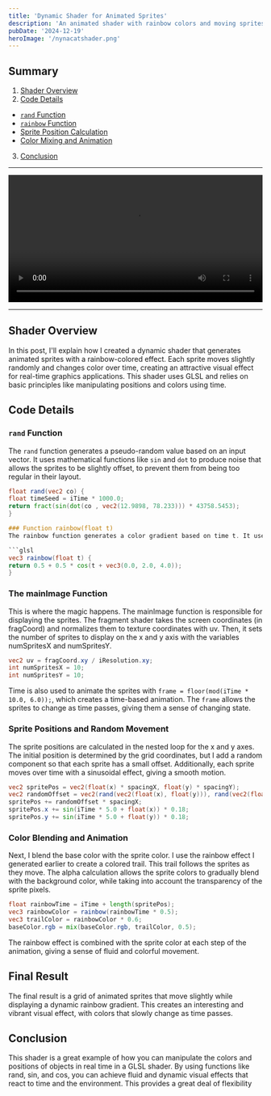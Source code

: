 ```yaml
---
title: 'Dynamic Shader for Animated Sprites'
description: 'An animated shader with rainbow colors and moving sprites for dynamic visual effects.'
pubDate: '2024-12-19'
heroImage: '/nynacatshader.png'
---
```


## Summary

1. [Shader Overview](#shader-overview)
2. [Code Details](#code-details)
- [`rand` Function](#rand-function)
- [`rainbow` Function](#rainbow-function)
- [Sprite Position Calculation](#sprite-position-calculation)
- [Color Mixing and Animation](#color-mixing-and-animation)
3. [Conclusion](#conclusion)

---

<video controls style="width: 100%; height: auto;">
<source src="/nyan.mp4" type="video/mp4">
Your browser does not support playback of videos.

</video>

---

## Shader Overview

In this post, I'll explain how I created a dynamic shader that generates animated sprites with a rainbow-colored effect. Each sprite moves slightly randomly and changes color over time, creating an attractive visual effect for real-time graphics applications. This shader uses GLSL and relies on basic principles like manipulating positions and colors using time.

## Code Details

### `rand` Function

The `rand` function generates a pseudo-random value based on an input vector. It uses mathematical functions like `sin` and `dot` to produce noise that allows the sprites to be slightly offset, to prevent them from being too regular in their layout.

```glsl
float rand(vec2 co) {
float timeSeed = iTime * 1000.0;
return fract(sin(dot(co , vec2(12.9898, 78.233))) * 43758.5453);
}

### Function rainbow(float t)
The rainbow function generates a color gradient based on time t. It uses a combination of trigonometric values ​​to create a rainbow color cycle effect. This adds a dynamic effect to the sprites, which change color as time progresses.

```glsl
vec3 rainbow(float t) {
return 0.5 + 0.5 * cos(t + vec3(0.0, 2.0, 4.0));
}
```

### The mainImage Function
This is where the magic happens. The mainImage function is responsible for displaying the sprites. The fragment shader takes the screen coordinates (in fragCoord) and normalizes them to texture coordinates with uv. Then, it sets the number of sprites to display on the x and y axis with the variables numSpritesX and numSpritesY.

```glsl
vec2 uv = fragCoord.xy / iResolution.xy;
int numSpritesX = 10;
int numSpritesY = 10;
```

Time is also used to animate the sprites with `frame = floor(mod(iTime * 10.0, 6.0));`, which creates a time-based animation. The `frame` allows the sprites to change as time passes, giving them a sense of changing state.

### Sprite Positions and Random Movement
The sprite positions are calculated in the nested loop for the x and y axes. The initial position is determined by the grid coordinates, but I add a random component so that each sprite has a small offset. Additionally, each sprite moves over time with a sinusoidal effect, giving a smooth motion.

```glsl
vec2 spritePos = vec2(float(x) * spacingX, float(y) * spacingY);
vec2 randomOffset = vec2(rand(vec2(float(x), float(y))), rand(vec2(float(x) + 1.0, float(y) + 1.0)));
spritePos += randomOffset * spacingX;
spritePos.x += sin(iTime * 5.0 + float(x)) * 0.18;
spritePos.y += sin(iTime * 5.0 + float(y)) * 0.18;
```

### Color Blending and Animation
Next, I blend the base color with the sprite color. I use the rainbow effect I generated earlier to create a colored trail. This trail follows the sprites as they move. The alpha calculation allows the sprite colors to gradually blend with the background color, while taking into account the transparency of the sprite pixels.

```glsl
float rainbowTime = iTime + length(spritePos);
vec3 rainbowColor = rainbow(rainbowTime * 0.5);
vec3 trailColor = rainbowColor * 0.6;
baseColor.rgb = mix(baseColor.rgb, trailColor, 0.5);
```

The rainbow effect is combined with the sprite color at each step of the animation, giving a sense of fluid and colorful movement.

## Final Result
The final result is a grid of animated sprites that move slightly while displaying a dynamic rainbow gradient. This creates an interesting and vibrant visual effect, with colors that slowly change as time passes.

## Conclusion
This shader is a great example of how you can manipulate the colors and positions of objects in real time in a GLSL shader. By using functions like rand, sin, and cos, you can achieve fluid and dynamic visual effects that react to time and the environment. This provides a great deal of flexibility